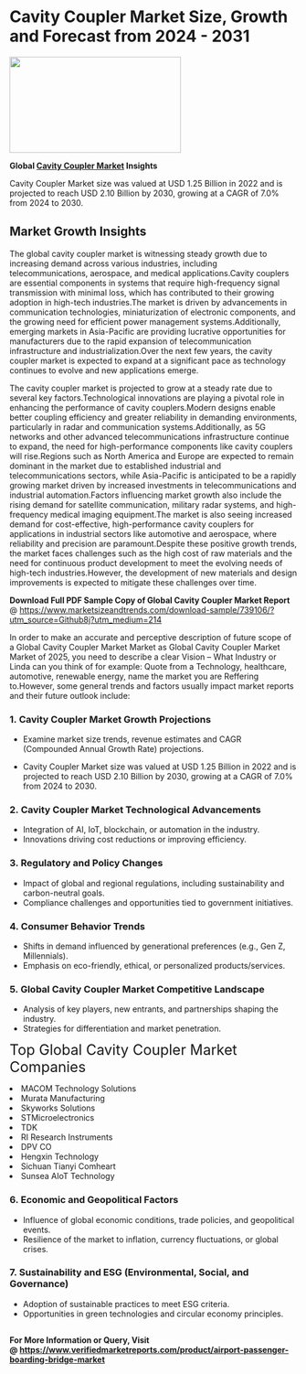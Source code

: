 <H1>Cavity Coupler Market Size, Growth and Forecast from 2024 - 2031</H1><img class="aligncenter size-medium wp-image-584254" src="https://thirdeyenews.in/wp-content/uploads/2024/09/Global-Market-Research-300x168.jpeg" alt="" width="300" height="168" /><p><strong>Global&nbsp;<a href="https://www.marketsizeandtrends.com/download-sample/739106/?utm_source=Github8j?utm_medium=214">Cavity Coupler Market</a> Insights</strong></p><p>Cavity Coupler Market size was valued at USD 1.25 Billion in 2022 and is projected to reach USD 2.10 Billion by 2030, growing at a CAGR of 7.0% from 2024 to 2030.</p><p><h2>Market Growth Insights</h2> <p>The global cavity coupler market is witnessing steady growth due to increasing demand across various industries, including telecommunications, aerospace, and medical applications.Cavity couplers are essential components in systems that require high-frequency signal transmission with minimal loss, which has contributed to their growing adoption in high-tech industries.The market is driven by advancements in communication technologies, miniaturization of electronic components, and the growing need for efficient power management systems.Additionally, emerging markets in Asia-Pacific are providing lucrative opportunities for manufacturers due to the rapid expansion of telecommunication infrastructure and industrialization.Over the next few years, the cavity coupler market is expected to expand at a significant pace as technology continues to evolve and new applications emerge.</p> <p>The cavity coupler market is projected to grow at a steady rate due to several key factors.Technological innovations are playing a pivotal role in enhancing the performance of cavity couplers.Modern designs enable better coupling efficiency and greater reliability in demanding environments, particularly in radar and communication systems.Additionally, as 5G networks and other advanced telecommunications infrastructure continue to expand, the need for high-performance components like cavity couplers will rise.Regions such as North America and Europe are expected to remain dominant in the market due to established industrial and telecommunications sectors, while Asia-Pacific is anticipated to be a rapidly growing market driven by increased investments in telecommunications and industrial automation.Factors influencing market growth also include the rising demand for satellite communication, military radar systems, and high-frequency medical imaging equipment.The market is also seeing increased demand for cost-effective, high-performance cavity couplers for applications in industrial sectors like automotive and aerospace, where reliability and precision are paramount.Despite these positive growth trends, the market faces challenges such as the high cost of raw materials and the need for continuous product development to meet the evolving needs of high-tech industries.However, the development of new materials and design improvements is expected to mitigate these challenges over time.</p> <p><span class=""><strong>Download Full PDF Sample Copy of Global Cavity Coupler Market Report</strong> @ <a href="https://www.marketsizeandtrends.com/download-sample/739106/?utm_source=Github8j?utm_medium=214" target="_blank">https://www.marketsizeandtrends.com/download-sample/739106/?utm_source=Github8j?utm_medium=214</a></span></p><p>In order to make an accurate and perceptive description of future scope of a Global&nbsp;Cavity Coupler Market Market as Global&nbsp;Cavity Coupler Market Market of 2025, you need to describe a clear Vision &ndash; What Industry or Linda can you think of for example: Quote from a Technology, healthcare, automotive, renewable energy, name the market you are Reffering to.However, some general trends and factors usually impact market reports and their future outlook include:</p><h3>1.&nbsp;<strong>Cavity Coupler Market Growth Projections</strong></h3><ul><li>Examine market size trends, revenue estimates and CAGR (Compounded Annual Growth Rate) projections.</li><li><p>Cavity Coupler Market size was valued at USD 1.25 Billion in 2022 and is projected to reach USD 2.10 Billion by 2030, growing at a CAGR of 7.0% from 2024 to 2030.</p></li></ul><h3>2.&nbsp;<strong>Cavity Coupler Market Technological Advancements</strong></h3><ul><li>Integration of AI, IoT, blockchain, or automation in the industry.</li><li>Innovations driving cost reductions or improving efficiency.</li></ul><h3>3.&nbsp;<strong>Regulatory and Policy Changes</strong></h3><ul><li>Impact of global and regional regulations, including sustainability and carbon-neutral goals.</li><li>Compliance challenges and opportunities tied to government initiatives.</li></ul><h3>4.&nbsp;<strong>Consumer Behavior Trends</strong></h3><ul><li>Shifts in demand influenced by generational preferences (e.g., Gen Z, Millennials).</li><li>Emphasis on eco-friendly, ethical, or personalized products/services.</li></ul><h3>5.&nbsp;<strong>Global Cavity Coupler Market Competitive Landscape</strong></h3><ul><li>Analysis of key players, new entrants, and partnerships shaping the industry.</li><li>Strategies for differentiation and market penetration.</li></ul><p data-pm-slice="1 1 []"><span style="color: inherit; font-family: inherit; font-size: 25px;">Top Global Cavity Coupler Market Companies</span></p><div class="" data-test-id=""><p><li>MACOM Technology Solutions</li><li> Murata Manufacturing</li><li> Skyworks Solutions</li><li> STMicroelectronics</li><li> TDK</li><li> RI Research Instruments</li><li> DPV CO</li><li> Hengxin Technology</li><li> Sichuan Tianyi Comheart</li><li> Sunsea AIoT Technology</li></p></div><h3>6.&nbsp;<strong>Economic and Geopolitical Factors</strong></h3><ul><li>Influence of global economic conditions, trade policies, and geopolitical events.</li><li>Resilience of the market to inflation, currency fluctuations, or global crises.</li></ul><h3>7.&nbsp;<strong>Sustainability and ESG (Environmental, Social, and Governance)</strong></h3><ul><li>Adoption of sustainable practices to meet ESG criteria.</li><li>Opportunities in green technologies and circular economy principles.</li></ul><h2><strong style="font-size: 14px;">For More Information or Query, Visit @&nbsp;</strong><a style="background-color: #ffffff; font-size: 14px;" href="https://www.marketsizeandtrends.com/report/cavity-coupler-market/" target="_blank">https://www.verifiedmarketreports.com/product/airport-passenger-boarding-bridge-market</a></h2>